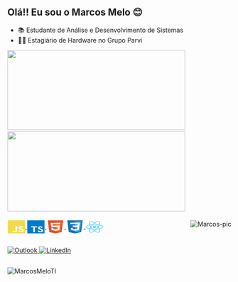 ## Olá!! Eu sou o Marcos Melo 😊

- 📚 Estudante de Análise e Desenvolvimento de Sistemas
- 👨‍💻 Estagiário de Hardware no Grupo Parvi

 <div>
  <a href="https://github.com/MarcosMeloTI">
  <img height="180em" width="400px" src="https://github-readme-stats.vercel.app/api?username=MarcosMeloTI&show_icons=true&theme=dracula&include_all_commits=true&count_private=true"/>
  <img height="180em" width="400px" src="https://github-readme-stats.vercel.app/api/top-langs/?username=MarcosMeloTI&layout=compact&langs_count=7&theme=dracula"/>
</div>
<div style="display: inline_block"><br>
  <img align="center" alt="Marcos-Js" height="30" width="40" src="https://raw.githubusercontent.com/devicons/devicon/master/icons/javascript/javascript-plain.svg">
  <img align="center" alt="Marcos-Ts" height="30" width="40" src="https://raw.githubusercontent.com/devicons/devicon/master/icons/typescript/typescript-original.svg">
  <img align="center" alt="Marcos-HTML" height="30" width="40" src="https://raw.githubusercontent.com/devicons/devicon/master/icons/html5/html5-original.svg">
  <img align="center" alt="Marcos-CSS" height="30" width="40" src="https://raw.githubusercontent.com/devicons/devicon/master/icons/css3/css3-original.svg">
  <img align="center" alt="Marcos-React" height="30" width="40" src="https://raw.githubusercontent.com/devicons/devicon/master/icons/react/react-original.svg">
  <img align="right" alt="Marcos-pic" height="180" src="https://raw.githubusercontent.com/MicaelliMedeiros/micaellimedeiros/master/image/computer-illustration.png">
</div>

  ##
  
  <div> 
  <a href = "mailto:marcosmeloti@outlook.com"><img alt="Outlook" src="https://img.shields.io/badge/Outlook-6610F2?style=for-the-badge&logo=microsoft-outlook&logoColor=white" target="_blank">     </a>
  <a href="https://www.linkedin.com/in/marcosmeloti" target="_blank"><img alt="LinkedIn" src="https://img.shields.io/badge/-Linkedin-6610F2?style=for-the-badge&logo=Linkedin&logoColor=white&link=https://www.linkedin.com/in/marcosmeloti" target="_blank">
   </a> 
    
  </div>
  
  ##
  
   <img src="https://komarev.com/ghpvc/?username=MarcosMeloTI&color=red" alt="MarcosMeloTI"/>
